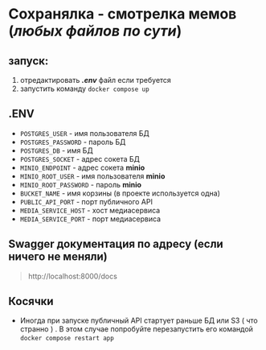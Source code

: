 # Сохранялка - смотрелка мемов (_любых файлов по сути_)

## запуск:
1. отредактировать ___.env___ файл если требуется
2. запустить команду ```docker compose up```

## .ENV
* ```POSTGRES_USER``` - имя пользователя БД 
* ```POSTGRES_PASSWORD``` - пароль БД
* ```POSTGRES_DB``` - имя БД
* ```POSTGRES_SOCKET``` - адрес сокета БД 
* ```MINIO_ENDPOINT``` - адрес сокета **minio** 
* ```MINIO_ROOT_USER``` - имя пользователя **minio**
* ```MINIO_ROOT_PASSWORD``` - пароль **minio**
* ```BUCKET_NAME``` - имя корзины (в проекте используется одна)
* ```PUBLIC_API_PORT``` - порт публичного API
* ```MEDIA_SERVICE_HOST``` - хост медиасервиса
* ```MEDIA_SERVICE_PORT``` - порт медиасервиса

## Swagger документация по адресу (если ничего не меняли)
> http://localhost:8000/docs

## Косячки
* Иногда при запуске публичный API стартует раньше БД или S3 ( что странно )
. В этом случае попробуйте перезапустить его командой 
```docker compose restart app```

